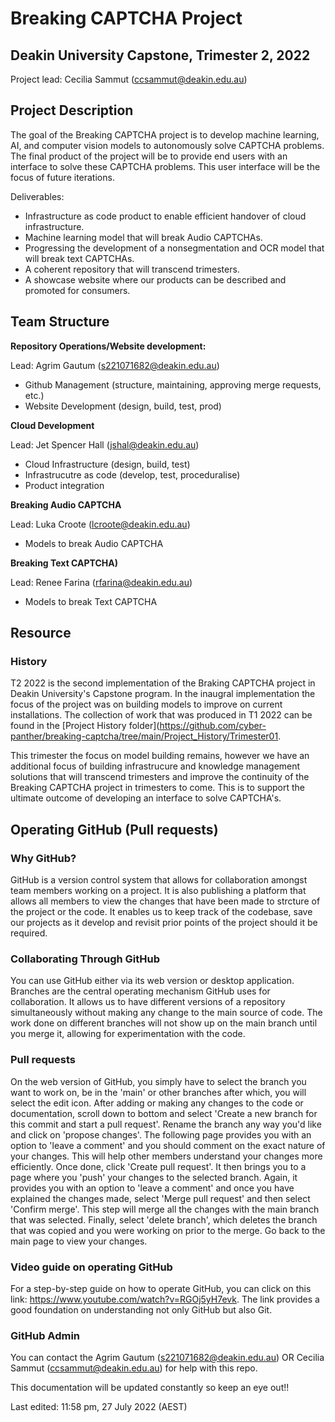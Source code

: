# Breaking CAPTCHA Project
## Deakin University Capstone, Trimester 2, 2022

Project lead: Cecilia Sammut (ccsammut@deakin.edu.au)

## Project Description

The goal of the Breaking CAPTCHA project is to develop machine learning, AI, and computer vision models to autonomously solve CAPTCHA problems. The final product of the project will be to provide end users with an interface to solve these CAPTCHA problems. This user interface will be the focus of future iterations.

Deliverables:

-	Infrastructure as code product to enable efficient handover of cloud infrastructure.
-	Machine learning model that will break Audio CAPTCHAs.
-	Progressing the development of a nonsegmentation and OCR model that will break text CAPTCHAs.
-	A coherent repository that will transcend trimesters.
-	A showcase website where our products can be described and promoted for consumers.


## Team Structure

**Repository Operations/Website development:**

Lead: Agrim Gautum (s221071682@deakin.edu.au)

- Github Management (structure, maintaining, approving merge requests, etc.)
- Website Development (design, build, test, prod)

**Cloud Development**

Lead: Jet Spencer Hall (jshal@deakin.edu.au)

- Cloud Infrastructure (design, build, test)
- Infrastrucutre as code (develop, test, proceduralise)
- Product integration

**Breaking Audio CAPTCHA**

Lead: Luka Croote (lcroote@deakin.edu.au)

- Models to break Audio CAPTCHA

**Breaking Text CAPTCHA)**

Lead: Renee Farina (rfarina@deakin.edu.au)

- Models to break Text CAPTCHA

## Resource

### History

T2 2022 is the second implementation of the Braking CAPTCHA project in Deakin University's Capstone program. In the inaugral implementation the focus of the project was on building models to improve on current installations. The collection of work that was produced in T1 2022 can be found in the [Project History folder](https://github.com/cyber-panther/breaking-captcha/tree/main/Project_History/Trimester01.

This trimester the focus on model building remains, however we have an additional focus of building infrastrucure and knowledge management solutions that will transcend trimesters and improve the continuity of the Breaking CAPTCHA project in trimesters to come. This is to support the ultimate outcome of developing an interface to solve CAPTCHA's.

## Operating GitHub (Pull requests)

### Why GitHub?

GitHub is a version control system that allows for collaboration amongst team members working on a project. It is also publishing a platform that allows all members to view the changes that have been made to strcture of the project or the code. It enables us to keep track of the codebase, save our projects as it develop and revisit prior points of the project should it be required.

### Collaborating Through GitHub

You can use GitHub either via its web version or desktop application. Branches are the central operating mechanism GitHub uses for collaboration. It allows us to have different versions of a repository simultaneously without making any change to the main source of code. The work done on different branches will not show up on the main branch until you merge it, allowing for experimentation with the code.

### Pull requests

On the web version of GitHub, you simply have to select the branch you want to work on, be in the 'main' or other branches after which, you will select the edit icon. After adding or making any changes to the code or documentation, scroll down to bottom and select 'Create a new branch for this commit and start a pull request'. Rename the branch any way you'd like and click on 'propose changes'. The following page provides you with an option to 'leave a comment' and you should comment on the exact nature of your changes. This will help other members understand your changes more efficiently. Once done, click 'Create pull request'. It then brings you to a page where you 'push' your changes to the selected branch. Again, it provides you with an option to 'leave a comment' and once you have explained the changes made, select 'Merge pull request' and then select 'Confirm merge'. This step will merge all the changes with the main branch that was selected. Finally, select 'delete branch', which deletes the branch that was copied and you were working on prior to the merge. Go back to the main page to view your changes.

### Video guide on operating GitHub

For a step-by-step guide on how to operate GitHub, you can click on this link: <https://www.youtube.com/watch?v=RGOj5yH7evk>. The link provides a good foundation on understanding not only GitHub but also Git.

### GitHub Admin

You can contact the Agrim Gautum (s221071682@deakin.edu.au) OR Cecilia Sammut (ccsammut@deakin.edu.au) for help with this repo.

This documentation will be updated constantly so keep an eye out!!

Last edited: 11:58 pm, 27 July 2022 (AEST)
